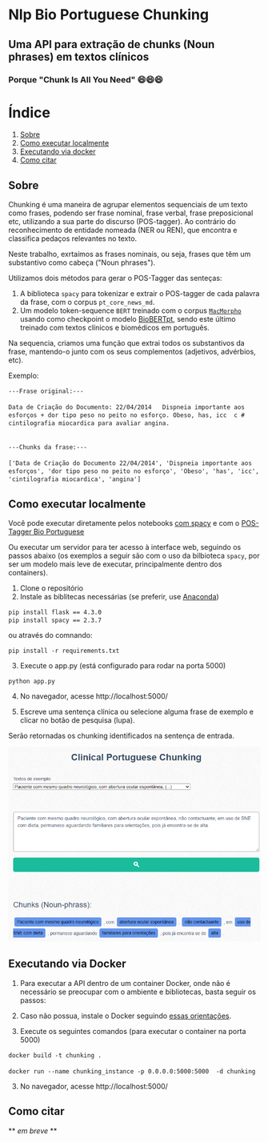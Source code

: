# Nlp Bio Portuguese Chunking
## Uma API para extração de chunks (Noun phrases) em textos clínicos
### Porque "Chunk Is All You Need" 😄😄😄

# Índice
1. [Sobre](#sobre)
2. [Como executar localmente](#como-executar-localmente)
3. [Executando via docker](#executando-via-docker)
4. [Como citar](#como-citar)

## Sobre

Chunking é uma maneira de agrupar elementos sequenciais de um texto como frases, podendo ser frase nominal, frase verbal, frase preposicional etc, utilizando a sua parte do discurso (POS-tagger). Ao contrário do reconhecimento de entidade nomeada (NER ou REN), que encontra e classifica pedaços relevantes no texto.

Neste trabalho, exrtaímos as frases nominais, ou seja, frases que têm um substantivo como cabeça ("Noun phrases"). 

Utilizamos dois métodos para gerar o POS-Tagger das senteças:

1. A biblioteca `spacy` para tokenizar e extrair o POS-tagger de cada palavra da frase, com o corpus `pt_core_news_md`.
2. Um modelo token-sequence `BERT` treinado com o corpus [`MacMorpho`](http://nilc.icmc.usp.br/macmorpho/) usando como checkpoint o modelo [BioBERTpt](https://huggingface.co/pucpr/biobertpt-all), sendo este último treinado com textos clínicos e biomédicos em português.

Na sequencia, criamos uma função que extrai todos os substantivos da frase, mantendo-o junto com os seus complementos (adjetivos, advérbios, etc).

Exemplo: 
```
---Frase original:---

Data de Criação do Documento: 22/04/2014   Dispneia importante aos esforços + dor tipo peso no peito no esforço. Obeso, has, icc  c # cintilografia miocardica para avaliar angina.


---Chunks da frase:---

['Data de Criação do Documento 22/04/2014', 'Dispneia importante aos esforços', 'dor tipo peso no peito no esforço', 'Obeso', 'has', 'icc', 'cintilografia miocardica', 'angina']
```

## Como executar localmente

Você pode executar diretamente pelos notebooks [com spacy](https://github.com/lisaterumi/nlp-portuguese-chunking/blob/main/notebook/chunking-portuguese_spacy.ipynb) e com o [POS-Tagger Bio Portuguese](https://github.com/lisaterumi/nlp-portuguese-chunking/blob/main/notebook/chunking-portuguese_postagger_biopt.ipynb)

Ou executar um servidor para ter acesso à interface web, seguindo os passos abaixo (os exemplos a seguir são com o uso da bilbioteca `spacy`, por ser um modelo mais leve de executar, principalmente dentro dos containers).

1. Clone o repositório
2. Instale as biblitecas necessárias (se preferir, use [Anaconda](http://www.anaconda.com))
```
pip install flask == 4.3.0
pip install spacy == 2.3.7
```
ou através do comnando:
```
pip install -r requirements.txt
```
3. Execute o app.py (está configurado para rodar na porta 5000)
```
python app.py
```
4. No navegador, acesse http://localhost:5000/

5. Escreve uma sentença clínica ou selecione alguma frase de exemplo e clicar no botão de pesquisa (lupa). 
 
Serão retornadas os chunking identificados na sentença de entrada. 
 
<img src="img/chunk.png">

## Executando via Docker

1. Para executar a API dentro de um container Docker, onde não é necessário se preocupar com o ambiente e bibliotecas, basta seguir os passos:

1. Caso não possua, instale o Docker seguindo [essas orientações](https://docs.docker.com/get-started/).

2. Execute os seguintes comandos (para executar o container na porta 5000)
```
docker build -t chunking .

docker run --name chunking_instance -p 0.0.0.0:5000:5000  -d chunking

```
3. No navegador, acesse http://localhost:5000/

## Como citar

** *em breve* **


